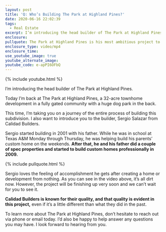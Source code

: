 ```yaml
---
layout: post
title: 'Q: Who’s Building The Park at Highland Pines?'
date: 2020-06-16 22:02:39
tags:
  - Real Estate
excerpt: I’m introducing the head builder of The Park at Highland Pines.
enclosure:
pullquote: The Park at Highland Pines is his most ambitious project to date.
enclosure_type: video/mp4
enclosure_time:
use_youtube_image: true
youtube_alternate_image:
youtube_code: e-apPI6OFbQ
---
```


{% include youtube.html %}

I’m introducing the head builder of The Park at Highland Pines.

Today I’m back at The Park at Highland Pines, a 32-acre townhome development in a fully gated community with a huge dog park in the back.&nbsp;

This time, I’m taking you on a journey of the entire process of building this subdivision. I also want to introduce you to the builder, Sergio Salazar from Calidad Builders.

Sergio started building in 2001 with his father. While he was in school at Texas A&M Monday through Thursday, he was helping build his parents’ custom home on the weekends. **After that, he and his father did a couple of spec properties and started to build custom homes professionally in 2009.**

{% include pullquote.html %}

Sergio loves the feeling of accomplishment he gets after creating a home or development from nothing. As you can see in the video above, it’s all dirt now. However, the project will be finishing up very soon and we can’t wait for you to see it.

**Calidad Builders is known for their quality, and that quality is evident in this project,** even if it’s a little different than what they did in the past.

To learn more about The Park at Highland Pines, don’t hesitate to reach out via phone or email today. I’d also be happy to help answer any questions you may have. I look forward to hearing from you.<br>&nbsp;